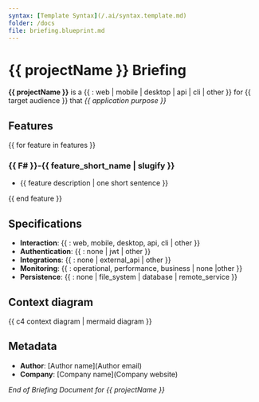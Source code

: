 ```yaml
---
syntax: [Template Syntax](/.ai/syntax.template.md)
folder: /docs
file: briefing.blueprint.md
---
```


<!-- Ask this question to the user if not provided in the prompt -->

# **{{ projectName }}** Briefing

**{{ projectName }}** is a {{ : web | mobile | desktop | api | cli | other }} for {{ target audience }} that _{{ application purpose }}_

## Features

<!-- A list of up to 3 core features ordered by priority -->

{{ for feature in features }}

<!-- Each feature should have a code composed of:
  - A number preceded by F
  - A dash
  - The feature short name in slug format
  -->

### {{ F# }}-{{ feature_short_name | slugify }}

- {{ feature description | one short sentence }}

{{ end feature }}

## Specifications

<!-- Technical specifications, choose the simplest option. Ask the user if needed -->

- **Interaction**: {{ : web, mobile, desktop, api, cli | other }}
- **Authentication**: {{ : none | jwt | other }}
- **Integrations**: {{ : none | external_api | other }}
- **Monitoring**: {{ : operational, performance, business | none |other }}
- **Persistence**: {{ : none | file_system | database | remote_service }}

## Context diagram

{{ c4 context diagram | mermaid diagram }}

## Metadata

<!--
Try to get from README.md , package.json or other files
Ask the user for the metadata if not provided -->

- **Author**: [Author name](Author email)
- **Company**: [Company name](Company website)

_End of Briefing Document for {{ projectName }}_
